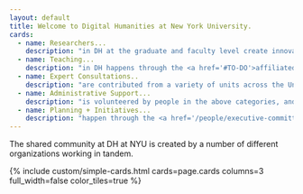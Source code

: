 ```yaml
---
layout: default
title: Welcome to Digital Humanities at New York University.
cards:
  - name: Researchers...
    description: "in DH at the graduate and faculty level create innovative scholarship and new forms of scholarship. To see some of the many people who have been working in this area, look through some of our <a href='#TO-DO'>seed grants</a> and <a href='#TO-DO'>other projects</a>."
  - name: Teaching...
    description: "in DH happens through the <a href='#TO-DO'>affiliated faculty in the Program in Digital Humanities and Social Sciences</a> and the <a href='#TO-DO'>summer internship program</a>."
  - name: Expert Consultations..
    description: "are contributed from a variety of units across the University."
  - name: Administrative Support...
    description: "is volunteered by people in the above categories, and through the NYU Center for the Humanities."
  - name: Planning + Initiatives...
    description: "happen through the <a href='/people/executive-committee'>DH Initiative Technology Committee</a> run through, and through the <a href='#TO-DO'>Digital Humanities Faculty Steering Committee</a>."
---
```


<div class="content">
The shared community at DH at NYU is created by a number of different organizations working in tandem.
</div>

{% include custom/simple-cards.html cards=page.cards columns=3 full_width=false color_tiles=true %}
